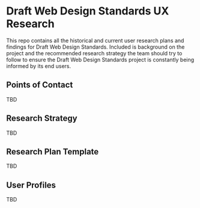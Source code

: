 Draft Web Design Standards UX Research
===================  
This repo contains all the historical and current user research plans and findings for Draft Web Design Standards. Included is background on the project and the recommended research strategy the team should try to follow to ensure the Draft Web Design Standards project is constantly being informed by its end users.

Points of Contact
---
TBD

Research Strategy
--------------  
TBD


Research Plan Template
-------------
TBD

User Profiles  
-------------  
TBD
